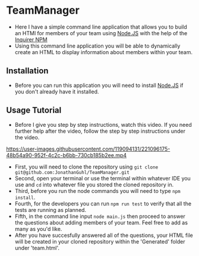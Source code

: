 # TeamManager

- Here I have a simple command line application that allows you to build an HTMl for members of your team using [Node.JS](https://nodejs.org/en/) with the help of the [Inquirer NPM](https://www.npmjs.com/package/inquirer/v/8.2.4#examples)
- Using this command line application you will be able to dynamically create an HTML to display information about members within your team.

## Installation

- Before you can run this application you will need to install [Node.JS](https://nodejs.org/en/download/) if you don't already have it installed.

## Usage Tutorial 

- Before I give you step by step instructions, watch this video. If you need further help after the video, follow the step by step instructions under the video.



https://user-images.githubusercontent.com/119094131/221096175-48b54a90-952f-4c2c-b6bb-730cb185b2ee.mp4



- First, you will need to clone the repository using `git clone git@github.com:JonathanGuhl/TeamManager.git` 
- Second, open your terminal or use the terminal within whatever IDE you use and `cd` into whatever file you stored the cloned repository in.
- Third, before you run the node commands you will need to type `npm install`. 
- Fourth, for the developers you can run `npm run test` to verify that all the tests are running as planned. 
- Fifth, in the command line input `node main.js` then proceed to answer the questions about adding members of your team. Feel free to add as many as you'd like. 
- After you have succesfully answered all of the questions, your HTML file will be created in your cloned repository within the 'Generated' folder under 'team.html'. 

